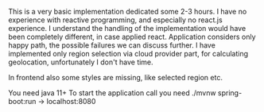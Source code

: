This is a very basic implementation dedicated some 2-3 hours.
I have no experience with reactive programming, and especially no react.js experience.
I understand the handling of the implementation would have been completely different, in case applied react.
Application considers only happy path, the possible failures we can discuss further.
I have implemented only region selection via cloud provider part, for calculating geolocation, unfortunately I don't have time.

In frontend also some styles are missing, like selected region etc.

You need java 11+
To start the application call you need ./mvnw spring-boot:run  -> localhost:8080